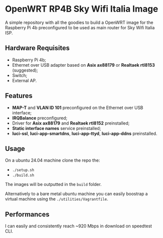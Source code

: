 # OpenWRT RP4B Sky Wifi Italia Image

A simple repository with all the goodies to build a OpenWRT image for the Raspberry Pi 4b preconfigured to be used as main router for Sky Wifi Italia ISP.

## Hardware Requisites

- Raspberry Pi 4b;
- Ethernet over USB adapter based on **Asix ax88179** or **Realtaek rtl8153** (suggested);
- Switch;
- External AP.

## Features

- **MAP-T** and **VLAN ID 101** preconfigured on the Ethernet over USB interface;
- **IRQBalance** preconfigured;
- Driver for **Asix ax88179** and **Realtaek rtl8152** preinstalled;
- **Static interface names** service preinstalled;
- **luci-ssl**, **luci-app-smartdns**, **luci-app-ttyd**, **luci-app-ddns** preinstalled.

## Usage

On a ubuntu 24.04 machine clone the repo the:

- `./setup.sh`
- `./build.sh`

The images will be outputted in the `build` folder.

Alternatively to a bare metal ubuntu machine you can easily boostrap a virtual machine using the `./utilities/Vagrantfile`.

## Performances

I can easily and consistently reach ~920 Mbps in download on speedtest CLI.

